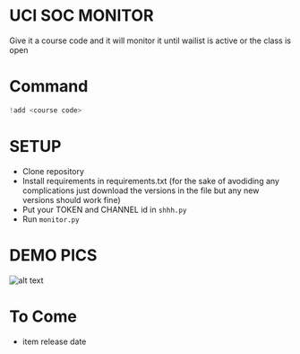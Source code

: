 # UCI SOC MONITOR

Give it a course code and it will monitor it until wailist is active or the class is open
# Command

```python
!add <course code>
```

# SETUP
- Clone repository
- Install requirements in requirements.txt (for the sake of avodiding any complications just download the versions in the file but any new versions should work fine)
- Put your TOKEN and CHANNEL id in ```shhh.py```
- Run ```monitor.py```


# DEMO PICS
![alt text](https://github.com/[anastar99]/[uci-soc-monitor]/blob/[main]/readme_pics/stock-vector-anteater-blue-gradient-vector-icon.jpeg?raw=true)



# To Come
- item release date

